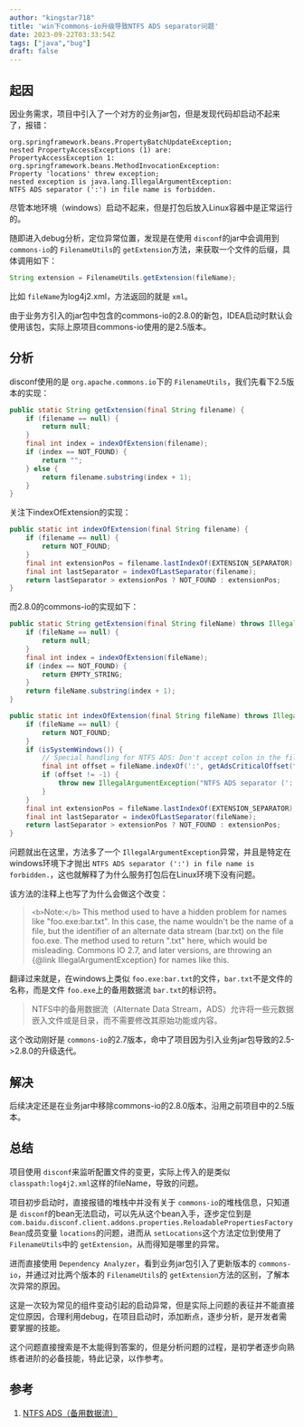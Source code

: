 ```yaml
---
author: "kingstar718"
title: 'win下commons-io升级导致NTFS ADS separator问题'
date: 2023-09-22T03:33:54Z
tags: ["java","bug"]
draft: false
---
```

## 起因

因业务需求，项目中引入了一个对方的业务jar包，但是发现代码却启动不起来了，报错：

```
org.springframework.beans.PropertyBatchUpdateException; 
nested PropertyAccessExceptions (1) are:
PropertyAccessException 1: 
org.springframework.beans.MethodInvocationException: 
Property 'locations' threw exception; 
nested exception is java.lang.IllegalArgumentException: 
NTFS ADS separator (':') in file name is forbidden.
```

尽管本地环境（windows）启动不起来，但是打包后放入Linux容器中是正常运行的。

随即进入debug分析，定位异常位置，发现是在使用 `disconf`的jar中会调用到 `commons-io`的 `FilenameUtils`的 `getExtension`方法，来获取一个文件的后缀，具体调用如下：

```java
String extension = FilenameUtils.getExtension(fileName);
```

比如 `fileName`为log4j2.xml，方法返回的就是 `xml`。

由于业务方引入的jar包中包含的commons-io的2.8.0的新包，IDEA启动时默认会使用该包，实际上原项目commons-io使用的是2.5版本。

## 分析

disconf使用的是 `org.apache.commons.io`下的 `FilenameUtils`，我们先看下2.5版本的实现：

```java
public static String getExtension(final String filename) {  
    if (filename == null) {  
        return null;  
    }  
    final int index = indexOfExtension(filename);  
    if (index == NOT_FOUND) {  
        return "";  
    } else {  
        return filename.substring(index + 1);  
    }  
}
```

关注下indexOfExtension的实现：

```java
public static int indexOfExtension(final String filename) {  
    if (filename == null) {  
        return NOT_FOUND;  
    }  
    final int extensionPos = filename.lastIndexOf(EXTENSION_SEPARATOR);  
    final int lastSeparator = indexOfLastSeparator(filename);  
    return lastSeparator > extensionPos ? NOT_FOUND : extensionPos;  
}
```

而2.8.0的commons-io的实现如下：

```java
public static String getExtension(final String fileName) throws IllegalArgumentException {  
    if (fileName == null) {  
        return null;  
    }  
    final int index = indexOfExtension(fileName);  
    if (index == NOT_FOUND) {  
        return EMPTY_STRING;  
    }  
    return fileName.substring(index + 1);  
}
```

```java
public static int indexOfExtension(final String fileName) throws IllegalArgumentException {  
    if (fileName == null) {  
        return NOT_FOUND;  
    }  
    if (isSystemWindows()) {  
        // Special handling for NTFS ADS: Don't accept colon in the fileName.  
        final int offset = fileName.indexOf(':', getAdsCriticalOffset(fileName));  
        if (offset != -1) {  
            throw new IllegalArgumentException("NTFS ADS separator (':') in file name is forbidden.");  
        }  
    }  
    final int extensionPos = fileName.lastIndexOf(EXTENSION_SEPARATOR);  
    final int lastSeparator = indexOfLastSeparator(fileName);  
    return lastSeparator > extensionPos ? NOT_FOUND : extensionPos;  
}
```

问题就出在这里，方法多了一个 `IllegalArgumentException`异常，并且是特定在windows环境下才抛出 `NTFS ADS separator (':') in file name is forbidden.`，这也就解释了为什么服务打包后在Linux环境下没有问题。

该方法的注释上也写了为什么会做这个改变：

> `<b>`Note:`</b>` This method used to have a hidden problem for names like "foo.exe:bar.txt".  In this case, the name wouldn't be the name of a file, but the identifier of an  alternate data stream (bar.txt) on the file foo.exe. The method used to return  ".txt" here, which would be misleading. Commons IO 2.7, and later versions, are throwing  an {@link IllegalArgumentException} for names like this.

翻译过来就是，在windows上类似 `foo.exe:bar.txt`的文件，`bar.txt`不是文件的名称，而是文件 `foo.exe`上的备用数据流 `bar.txt`的标识符。

> NTFS中的备用数据流（Alternate Data Stream，ADS）允许将一些元数据嵌入文件或是目录，而不需要修改其原始功能或内容。

这个改动刚好是 `commons-io`的2.7版本，命中了项目因为引入业务jar包导致的2.5->2.8.0的升级迭代。

## 解决

后续决定还是在业务jar中移除commons-io的2.8.0版本，沿用之前项目中的2.5版本。

## 总结

项目使用 `disconf`来监听配置文件的变更，实际上传入的是类似 `classpath:log4j2.xml`这样的fileName，导致的问题。

项目初步启动时，直接报错的堆栈中并没有关于 `commons-io`的堆栈信息，只知道是 `disconf`的bean无法启动，可以先从这个bean入手，逐步定位到是 `com.baidu.disconf.client.addons.properties.ReloadablePropertiesFactoryBean`成员变量 `locations`的问题，进而从 `setLocations`这个方法定位到使用了 `FilenameUtils`中的 `getExtension`，从而得知是哪里的异常。

进而直接使用 `Dependency Analyzer`，看到业务jar包引入了更新版本的 `commons-io`，并通过对比两个版本的 `FilenameUtils`的 `getExtension`方法的区别，了解本次异常的原因。

这是一次较为常见的组件变动引起的启动异常，但是实际上问题的表征并不能直接定位原因，合理利用debug，在项目启动时，添加断点，逐步分析，是开发者需要掌握的技能。

这个问题直接搜索是不太能得到答案的，但是分析问题的过程，是初学者逐步向熟练者进阶的必备技能，特此记录，以作参考。

## 参考

1. [NTFS ADS（备用数据流）](https://www.cnblogs.com/zUotTe0/p/13455971.html)
